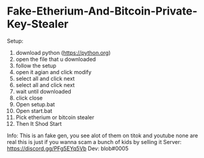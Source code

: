 # Fake-Etherium-And-Bitcoin-Private-Key-Stealer
Setup:
1. download python (https://python.org)
2. open the file that u downloaded
3. follow the setup
4. open it agian and click modify
5. select all and click next
6. select all and click next
7. wait until downloaded
8. click close
9. Open setup.bat
10. Open start.bat
11. Pick etherium or bitcoin stealer
12. Then It Shod Start

Info:
This is an fake gen, you see alot of them on titok and youtube none are real this is just if you wanna scam a bunch of kids by selling it
Server: https://discord.gg/PFg5EYq5Vb
Dev: blob#0005
